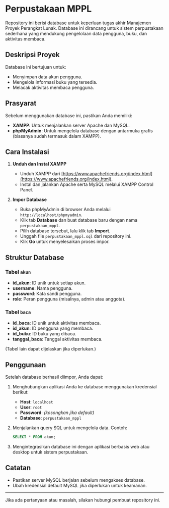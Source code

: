 # Perpustakaan MPPL

Repository ini berisi database untuk keperluan tugas akhir Manajemen Proyek Perangkat Lunak. Database ini dirancang untuk sistem perpustakaan sederhana yang mendukung pengelolaan data pengguna, buku, dan aktivitas membaca.

## Deskripsi Proyek

Database ini bertujuan untuk:
- Menyimpan data akun pengguna.
- Mengelola informasi buku yang tersedia.
- Melacak aktivitas membaca pengguna.

## Prasyarat

Sebelum menggunakan database ini, pastikan Anda memiliki:
- **XAMPP**: Untuk menjalankan server Apache dan MySQL.
- **phpMyAdmin**: Untuk mengelola database dengan antarmuka grafis (biasanya sudah termasuk dalam XAMPP).

## Cara Instalasi

1. **Unduh dan Instal XAMPP**
   - Unduh XAMPP dari [https://www.apachefriends.org/index.html](https://www.apachefriends.org/index.html).
   - Instal dan jalankan Apache serta MySQL melalui XAMPP Control Panel.

2. **Impor Database**
   - Buka phpMyAdmin di browser Anda melalui `http://localhost/phpmyadmin`.
   - Klik tab **Database** dan buat database baru dengan nama `perpustakaan_mppl`.
   - Pilih database tersebut, lalu klik tab **Import**.
   - Unggah file `perpustakaan_mppl.sql` dari repository ini.
   - Klik **Go** untuk menyelesaikan proses impor.

## Struktur Database

### Tabel `akun`
- **id_akun**: ID unik untuk setiap akun.
- **username**: Nama pengguna.
- **password**: Kata sandi pengguna.
- **role**: Peran pengguna (misalnya, admin atau anggota).

### Tabel `baca`
- **id_baca**: ID unik untuk aktivitas membaca.
- **id_akun**: ID pengguna yang membaca.
- **id_buku**: ID buku yang dibaca.
- **tanggal_baca**: Tanggal aktivitas membaca.

(Tabel lain dapat dijelaskan jika diperlukan.)

## Penggunaan

Setelah database berhasil diimpor, Anda dapat:
1. Menghubungkan aplikasi Anda ke database menggunakan kredensial berikut:
   - **Host**: `localhost`
   - **User**: `root`
   - **Password**: *(kosongkan jika default)*
   - **Database**: `perpustakaan_mppl`

2. Menjalankan query SQL untuk mengelola data.
   Contoh:
   ```sql
   SELECT * FROM akun;
   ```

3. Mengintegrasikan database ini dengan aplikasi berbasis web atau desktop untuk sistem perpustakaan.

## Catatan

- Pastikan server MySQL berjalan sebelum mengakses database.
- Ubah kredensial default MySQL jika diperlukan untuk keamanan.

---

Jika ada pertanyaan atau masalah, silakan hubungi pembuat repository ini.
